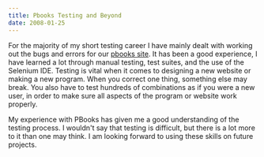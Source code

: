 ```yaml
---
title: Pbooks Testing and Beyond
date: 2008-01-25
---
```

For the majority of my short testing career I have mainly dealt with working out the bugs and errors for our <a href="http://www.pbooks.org">pbooks site</a>.  It has been a good experience, I have learned a lot through manual testing, test suites, and the use of the Selenium IDE.  Testing is vital when it comes to designing a new website or making a new program.  When you correct one thing, something else may break.  You also have to test hundreds of combinations as if you were a new user, in order to make sure all aspects of the program or website work properly.

My experience with PBooks has given me a good understanding of the testing process.  I wouldn't say that testing is difficult, but there is a lot more to it than one may think.  I am looking forward to using these skills on future projects.

